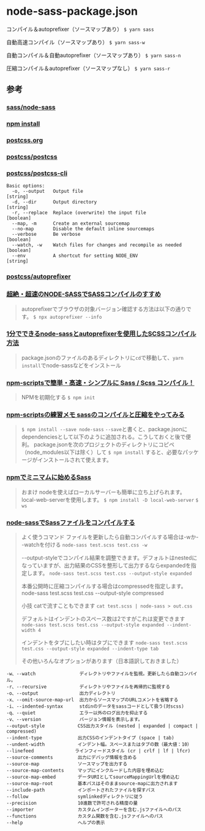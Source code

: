 # node-sass-package.json

コンパイル＆autoprefixer（ソースマップあり）
`$ yarn sass`

自動高速コンパイル（ソースマップあり）
`$ yarn sass-w`

自動コンパイル＆自動autoprefixer（ソースマップあり）
`$ yarn sass-n`

圧縮コンパイル＆autoprefixer（ソースマップなし）
`$ yarn sass-r`

## 参考
### [sass/node-sass](https://github.com/sass/node-sass/)
### [npm install](https://docs.npmjs.com/cli/install)
### [postcss.org](https://postcss.org)
### [postcss/postcss](https://github.com/postcss/postcss)
### [postcss/postcss-cli](https://github.com/postcss/postcss-cli)
```
Basic options:
  -o, --output   Output file                                            [string]
  -d, --dir      Output directory                                       [string]
  -r, --replace  Replace (overwrite) the input file                    [boolean]
  --map, -m      Create an external sourcemap
  --no-map       Disable the default inline sourcemaps
  --verbose      Be verbose                                            [boolean]
  --watch, -w    Watch files for changes and recompile as needed       [boolean]
  --env          A shortcut for setting NODE_ENV                        [string]
```
### [postcss/autoprefixer](https://github.com/postcss/autoprefixer)
### [超絶・超速のNODE-SASSでSASSコンパイルのすすめ](https://its-office.jp/blog/sass/2018/05/12/node-sass.html)
> autoprefixerでブラウザの対象バージョン確認する方法は以下の通りです。
> `$ npx autoprefixer --info`
### [1分でできるnode-sassとautoprefixerを使用したSCSSコンパイル方法](https://iwb.jp/node-sass-autoprefixer-scss-compile/)
>  package.jsonのファイルのあるディレクトリに`cd`で移動して、`yarn install`でnode-sassなどをインストール
### [npm-scriptsで簡単・高速・シンプルに Sass / Scss コンパイル！](http://chinpui.net/?p=744)
> NPMを初期化する
> `$ npm init`
### [npm-scriptsの練習メモ sassのコンパイルと圧縮をやってみる](https://qiita.com/miminari/items/50d8695c59ebf71b2307)
> `$ npm install --save node-sass`
> `--save`と書くと、package.jsonにdependenciesとして以下のように追加される。こうしておくと後で便利。
> package.jsonを次のプロジェクトのディレクトリにコピペ（node_modules以下は除く）して
> `$ npm install`
> すると、必要なパッケージがインストールされて使えます。
### [npmでミニマムに始めるSass](https://qiita.com/masamichiueta/items/0074f002d8f1663577a2)
> おまけ
> nodeを使えばローカルサーバーも簡単に立ち上げられます。
> local-web-serverを使用します。
> `$ npm install -D local-web-server`
> `$ ws`
### [node-sassでSassファイルをコンパイルする](https://qiita.com/setouchi/items/2f7ae68764abe74934fb)
> よく使うコマンド
> ファイルを更新したら自動コンパイルする場合は-wか--watchを付ける
> `node-sass test.scss test.css -w`
>
> --output-styleでコンパイル結果を調整できます。デフォルトはnestedになっていますが、出力結果のCSSを整形して出力するならexpandedを指定します。
> `node-sass test.scss test.css --output-style expanded`
>
> 本番公開時に圧縮コンパイルする場合はcompressedを指定します。
> node-sass test.scss test.css --output-style compressed
>
> 小技
> catで流すこともできます
> `cat test.scss | node-sass > out.css`
>
> デフォルトはインデントのスペース数は2ですがこれは変更できます
> `node-sass test.scss test.css --output-style expanded --indent-width 4`
>
> インデントをタブにしたい時はタブにできます
> `node-sass test.scss test.css --output-style expanded --indent-type tab`
>
> その他いろんなオプションがあります（日本語訳しておきました）
```
-w、--watch                ディレクトリやファイルを監視。更新したら自動コンパイル。
-r、--recursive            ディレクトリやファイルを再帰的に監視する
-o、--output               出力ディレクトリ
-x、--omit-source-map-url  出力からソースマップのURLコメントを省略する
-i、--indented-syntax      stdinのデータをsassコードとして扱う(対scss)
-q、--quiet                エラー以外のログ出力を抑止する
-v、--version              バージョン情報を表示します。
--output-style            CSS出力スタイル (nested | expanded | compact | compressed)
--indent-type             出力CSSのインデントタイプ (space | tab)
--undent-width            インデント幅。スペースまたはタブの数（最大値：10）
--linefeed               ラインフィードスタイル (cr | crlf | lf | lfcr)
--source-comments         出力にデバッグ情報を含める
--source-map              ソースマップを出力する
--source-map-contents     マップにインクルードした内容を埋め込む
--source-map-embed        データURIとしてsourceMappingUrlを埋め込む
--source-map-root         基本パスはそのままsource-mapに出力されます
--include-path            インポートされたファイルを探すパス
--follow                  symlinkedディレクトリに従う
--precision               10進数で許可される精度の量
--importer                カスタムインポーターを含む.jsファイルへのパス
--functions               カスタム関数を含む.jsファイルへのパス
--help                    ヘルプの表示
```

